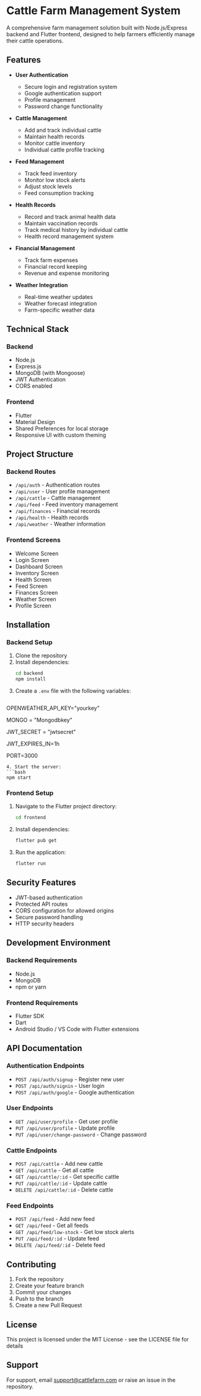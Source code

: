 # Cattle Farm Management System

A comprehensive farm management solution built with Node.js/Express backend and Flutter frontend, designed to help farmers efficiently manage their cattle operations.

## Features

- **User Authentication**
  - Secure login and registration system
  - Google authentication support
  - Profile management
  - Password change functionality

- **Cattle Management**
  - Add and track individual cattle
  - Maintain health records
  - Monitor cattle inventory
  - Individual cattle profile tracking

- **Feed Management**
  - Track feed inventory
  - Monitor low stock alerts
  - Adjust stock levels
  - Feed consumption tracking

- **Health Records**
  - Record and track animal health data
  - Maintain vaccination records
  - Track medical history by individual cattle
  - Health record management system

- **Financial Management**
  - Track farm expenses
  - Financial record keeping
  - Revenue and expense monitoring

- **Weather Integration**
  - Real-time weather updates
  - Weather forecast integration
  - Farm-specific weather data

## Technical Stack

### Backend
- Node.js
- Express.js
- MongoDB (with Mongoose)
- JWT Authentication
- CORS enabled

### Frontend
- Flutter
- Material Design
- Shared Preferences for local storage
- Responsive UI with custom theming

## Project Structure

### Backend Routes
- `/api/auth` - Authentication routes
- `/api/user` - User profile management
- `/api/cattle` - Cattle management
- `/api/feed` - Feed inventory management
- `/api/finances` - Financial records
- `/api/health` - Health records
- `/api/weather` - Weather information

### Frontend Screens
- Welcome Screen
- Login Screen
- Dashboard Screen
- Inventory Screen
- Health Screen
- Feed Screen
- Finances Screen
- Weather Screen
- Profile Screen

## Installation

### Backend Setup
1. Clone the repository
2. Install dependencies:
   ```bash
   cd backend
   npm install
   ```
3. Create a `.env` file with the following variables:
   ```
OPENWEATHER_API_KEY="yourkey"

MONGO = "Mongodbkey"

JWT_SECRET = "jwtsecret"

JWT_EXPIRES_IN=1h

PORT=3000

   ```
4. Start the server:
   ```bash
   npm start
   ```

### Frontend Setup
1. Navigate to the Flutter project directory:
   ```bash
   cd frontend
   ```
2. Install dependencies:
   ```bash
   flutter pub get
   ```
3. Run the application:
   ```bash
   flutter run
   ```

## Security Features

- JWT-based authentication
- Protected API routes
- CORS configuration for allowed origins
- Secure password handling
- HTTP security headers

## Development Environment

### Backend Requirements
- Node.js
- MongoDB
- npm or yarn

### Frontend Requirements
- Flutter SDK
- Dart
- Android Studio / VS Code with Flutter extensions

## API Documentation

### Authentication Endpoints
- `POST /api/auth/signup` - Register new user
- `POST /api/auth/signin` - User login
- `POST /api/auth/google` - Google authentication

### User Endpoints
- `GET /api/user/profile` - Get user profile
- `PUT /api/user/profile` - Update profile
- `PUT /api/user/change-password` - Change password

### Cattle Endpoints
- `POST /api/cattle` - Add new cattle
- `GET /api/cattle` - Get all cattle
- `GET /api/cattle/:id` - Get specific cattle
- `PUT /api/cattle/:id` - Update cattle
- `DELETE /api/cattle/:id` - Delete cattle

### Feed Endpoints
- `POST /api/feed` - Add new feed
- `GET /api/feed` - Get all feeds
- `GET /api/feed/low-stock` - Get low stock alerts
- `PUT /api/feed/:id` - Update feed
- `DELETE /api/feed/:id` - Delete feed

## Contributing

1. Fork the repository
2. Create your feature branch
3. Commit your changes
4. Push to the branch
5. Create a new Pull Request

## License

This project is licensed under the MIT License - see the LICENSE file for details

## Support

For support, email [support@cattlefarm.com](mailto:support@cattlefarm.com) or raise an issue in the repository.
